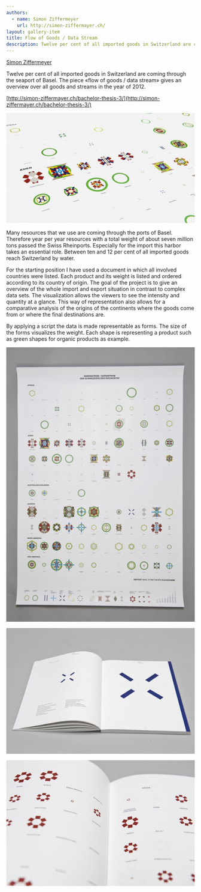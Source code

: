 ```yaml
---
authors:
  - name: Simon Ziffermeyer
    url: http://simon-ziffermayer.ch/
layout: gallery-item
title: Flow of Goods / Data Stream
description: Twelve per cent of all imported goods in Switzerland are coming through the seaport of Basel. The piece «flow of goods / data stream» gives an overview over all goods and streams in the year of 2012.
---
```



[Simon Ziffermeyer](http://simon-ziffermayer.ch)

Twelve per cent of all imported goods in Switzerland are coming through the seaport of Basel. The piece «flow of goods / data stream» gives an overview over all goods and streams in the year of 2012.

[http://simon-ziffermayer.ch/bachelor-thesis-3/](http://simon-ziffermayer.ch/bachelor-thesis-3/)

![](./images/ZEM8253_b1-e1395762362440.jpg)

Many resources that we use are coming through the ports of Basel. Therefore year per year resources with a total weight of about seven million tons passed the Swiss Rheinports. Especially for the import this harbor takes an essential role. Between ten and 12 per cent of all imported goods reach Switzerland by water.

For the starting position I have used a document in which all involved countries were listed. Each product and its weight is listed and ordered according to its country of origin. The goal of the project is to give an overview of the whole import and export situation in contrast to complex data sets. The visualization allows the viewers to see the intensity and quantity at a glance. This way of representation also allows for a comparative analysis of the origins of the continents where the goods come from or where the final destinations are.

By applying a script the data is made representable as forms. The size of the forms visualizes the weight. Each shape is representing a product such as green shapes for organic products as example.

![](./images/ZEM8212_b1-552x800.jpg)

![](./images/ZEM8287_b1-600x399.jpg)

![](./images/ZEM8301_b1-600x399.jpg)